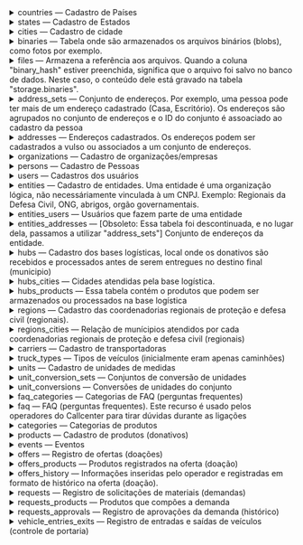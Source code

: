 <details>
<summary>countries — Cadastro de Países</summary>

## Tabela `countries`

Cadastro de Países

### Colunas

| Coluna | Tipo | Nulo | Comentário |
|--------|------|------|------------|
| country_id 🔑 | `integer` | Não | Identificador do país |
| name | `text` | Não | Nome do país |
| alpha2 | `character varying(2)` | Não | Sigla de 2 caracteres do país |

### Constraints

| Tipo | Nome | Coluna(s) | Referencias / Regras |
|------|------|-----------|----------------------|
| `PRIMARY KEY` | pk_country_id | country_id |  |
| `UNIQUE` | uk_country_alpha2 | alpha2 |  |
</details>
<details>
<summary>states — Cadastro de Estados</summary>

## Tabela `states`

Cadastro de Estados

### Colunas

| Coluna | Tipo | Nulo | Comentário |
|--------|------|------|------------|
| state_id 🔑 | `integer` | Não | Identificador do estado |
| country_id | `integer` | Não | Identificador do país |
| name | `text` | Não | Nome do estado |
| alpha2 | `character varying(2)` | Não | Sigla de 2 catacteres do estado |

### Constraints

| Tipo | Nome | Coluna(s) | Referencias / Regras |
|------|------|-----------|----------------------|
| `PRIMARY KEY` | pk_state_id | state_id |  |
| `UNIQUE` | uk_state_countryid_alpha2 | country_id, alpha2 |  |
| `FOREIGN KEY` | fk_state_countryid | country_id | countries (country_id) |
</details>
<details>
<summary>cities — Cadastro de cidade</summary>

## Tabela `cities`

Cadastro de cidade

### Colunas

| Coluna | Tipo | Nulo | Comentário |
|--------|------|------|------------|
| city_id 🔑 | `integer` | Não | Identificador da cidade |
| name | `text` | Não | Nome da cidade |
| normalized_name | `text` | Não | Nome normalizado da cidade |
| state_id | `integer` | Não | Identificador do estado |
| cod_ibge | `integer` | Sim | Código do IBGE da cidade |

### Constraints

| Tipo | Nome | Coluna(s) | Referencias / Regras |
|------|------|-----------|----------------------|
| `PRIMARY KEY` | pk_cities_id | city_id |  |
| `FOREIGN KEY` | fk_cities_id | state_id | states (state_id) |
</details>
<details>
<summary>binaries — Tabela onde são armazenados os arquivos binários (blobs), como fotos por exemplo.</summary>

## Tabela `binaries`

Tabela onde são armazenados os arquivos binários (blobs), como fotos por exemplo.

### Colunas

| Coluna | Tipo | Nulo | Comentário |
|--------|------|------|------------|
| binary_id 🔑 | `uuid` | Não | Identificador do binário (UUID) |
| binary_hash | `character varying(64)` | Não | HASH SHA256 do binário |
| size | `integer` | Não | Tamanho do binário em bytes |
| mime_type | `text` | Sim |  |
| content | `bytea` | Sim | Conteúdo do binário (array de bytes) |

### Constraints

| Tipo | Nome | Coluna(s) | Referencias / Regras |
|------|------|-----------|----------------------|
| `PRIMARY KEY` | pk_binaries_id | binary_id |  |
| `UNIQUE` | fk_binaries_hash | binary_hash |  |
</details>
<details>
<summary>files — Armazena a referência aos arquivos. Quando a coluna "binary_hash" estiver preenchida, significa que o arquivo foi salvo no banco de dados. Neste caso, o conteúdo dele está gravado na tabela "storage.binaries".</summary>

## Tabela `files`

Armazena a referência aos arquivos. Quando a coluna "binary_hash" estiver preenchida, significa que o arquivo foi salvo no banco de dados. Neste caso, o conteúdo dele está gravado na tabela "storage.binaries".

### Colunas

| Coluna | Tipo | Nulo | Comentário |
|--------|------|------|------------|
| file_id 🔑 | `uuid` | Não | Identificador do Arquivo (UUID) |
| file_name | `text` | Sim |  |
| binary_id | `uuid` | Sim | Referência do binário (FK com a tabela "binaries") |
| mime_type | `text` | Sim | Tipo de conteúdo do arquivo. Exemplo: "text/plain", "text/html", "image/jpeg" |
| external_url | `text` | Sim | URL externa do arquivo. Quando essa URL for informada, significa que o arquivo está armazenado em outro local que não seja o banco de dados. |
| created_at | `timestamp with time zone` | Não | Data e hora de criação do arquivo |
| updated_at | `timestamp with time zone` | Sim | Data e hora de atualização do arquivo |

### Constraints

| Tipo | Nome | Coluna(s) | Referencias / Regras |
|------|------|-----------|----------------------|
| `PRIMARY KEY` | pk_files_fileid | file_id |  |
| `FOREIGN KEY` | fk_files_binaryid | binary_id | binaries (binary_id) |
</details>
<details>
<summary>address_sets — Conjunto de endereços. Por exemplo, uma pessoa pode ter mais de um endereço cadastrado (Casa, Escritório). Os endereços são agrupados no conjunto de endereços e o ID do conjunto é assoaciado ao cadastro da pessoa</summary>

## Tabela `address_sets`

Conjunto de endereços. Por exemplo, uma pessoa pode ter mais de um endereço cadastrado (Casa, Escritório). Os endereços são agrupados no conjunto de endereços e o ID do conjunto é assoaciado ao cadastro da pessoa

### Colunas

| Coluna | Tipo | Nulo | Comentário |
|--------|------|------|------------|
| address_set_id 🔑 | `uuid` | Não | Identificador do conjunto de endereços (UUID) |
| name | `text` | Sim | Nome do conjunto de endereços. |
| main_address_id | `uuid` | Sim | Referência do endereço principal, dentre os endereços que fazem parte do conjunto. |
| created_at | `timestamp with time zone` | Não | Data e hora de criação do conjunto de endereços. |

### Constraints

| Tipo | Nome | Coluna(s) | Referencias / Regras |
|------|------|-----------|----------------------|
| `PRIMARY KEY` | pk_addresssets_id | address_set_id |  |
</details>
<details>
<summary>addresses — Endereços cadastrados. Os endereços podem ser cadastrados a vulso ou associados a um conjunto de endereços.</summary>

## Tabela `addresses`

Endereços cadastrados. Os endereços podem ser cadastrados a vulso ou associados a um conjunto de endereços.

### Colunas

| Coluna | Tipo | Nulo | Comentário |
|--------|------|------|------------|
| address_id 🔑 | `uuid` | Não | Identificador do endereços (UUID) |
| name | `text` | Sim | Nome do endereço. Exemplo: Escritório, Depósito, CD-01 |
| state_id | `integer` | Não | Referência do Estado/UF (FK com a tabela "states"). |
| city_id | `integer` | Não | Referência da Cidade (FK com a tabela "cities"). |
| city_name | `text` | Sim | Campo para preenchimento livre do nome da cidade, nos casos onde a cidade não esteja cadastrada. |
| cep | `text` | Sim | Código de endereço postal |
| district | `text` | Sim | Nome do Bairro |
| address | `text` | Não | Descrição da Rua/Logradouro/Avenida (sem número) |
| address_number | `integer` | Sim | Número do endereço. Se não existir, informar NULL |
| address_complement | `text` | Sim | Complemento de endereço. Exemplo (Bloco A, Apto 123) |
| address_set_id | `uuid` | Sim | Referência do conjunto de endereços (FK com a tabela "address_sets"); |
| created_at | `timestamp with time zone` | Não |  |

### Constraints

| Tipo | Nome | Coluna(s) | Referencias / Regras |
|------|------|-----------|----------------------|
| `PRIMARY KEY` | pk_address_id | address_id |  |
| `FOREIGN KEY` | fk_address_addrsetid | address_set_id | address_sets (address_set_id) |
| `FOREIGN KEY` | fk_address_cityid | city_id | cities (city_id) |
| `FOREIGN KEY` | fk_address_stateid | state_id | states (state_id) |
</details>
<details>
<summary>organizations — Cadastro de organizações/empresas</summary>

## Tabela `organizations`

Cadastro de organizações/empresas

### Colunas

| Coluna | Tipo | Nulo | Comentário |
|--------|------|------|------------|
| organization_id 🔑 | `integer` | Não |  |
| cnpj | `character varying(14)` | Sim | CNPJ da organização |
| name | `text` | Não | Nome da organização |
| state_id | `integer` | Sim | [Obsoleto] Referência do estado/UF (FK com a tabela "states"). Este campo só é preenchido pela tela de doações do Callcenter |
| city_id | `integer` | Sim | [Obsoleto] Referência da cidade (FK com a tabela "cities"). Este campo só é preenchido pela tela de doações do Callcenter |
| city_name | `text` | Sim | [Obsoleto] Campo para preenchimento livre do nome da cidade, nos casos onde a cidade não esteja cadastrada. Este campo só é preenchido pela tela de doações do Callcenter |
| cep | `character varying(8)` | Sim | [Obsoleto] Código de Endereço Postal. Este campo só é preenchido pela tela de doações do Callcenter |
| district | `text` | Sim | [Obsoleto] Nome do bairro. Este campo só é preenchido pela tela de doações do Callcenter |
| address | `text` | Sim | [Obsoleto] Descrição da Rua/Logradouro/Avenida (sem número). Este campo só é preenchido pela tela de doações do Callcenter |
| address_number | `integer` | Sim | [Obsoleto] Número do endereço. Se não existir, informar NULL. Este campo só é preenchido pela tela de doações do Callcenter |
| address_complement | `text` | Sim | [Obsoleto] Complemento de endereço. Exemplo (Bloco A, Apto 123). Este campo só é preenchido pela tela de doações do Callcenter |
| coordinates | `point` | Sim | [Obsoleto] Coordenadas do endereço |
| address_set_id | `uuid` | Sim | Referência do conjunto de endereços (FK com a tabela "address_sets") |
| main_contact_name | `text` | Sim | Nome do contato principal |
| main_contact_phone | `text` | Sim | Telefone do contato principal |
| main_contact_email | `text` | Sim | E-mail do contato principal |
| alt_contact_name | `text` | Sim | Nome do contato alternativo |
| alt_contact_phone | `text` | Sim | Telefone do contato alternativo |
| alt_contact_email | `text` | Sim | E-mail do contato alternativo |
| notes | `text` | Sim | Observações gerais sobre a organização |
| status | `character(1)` | Não | Situação do cadastro: T-temporario, C-Criado |
| created_at | `timestamp with time zone` | Não | Data e hora do registro da organização |
| updated_at | `timestamp with time zone` | Sim | Data e hora de alteração da organização |

### Constraints

| Tipo | Nome | Coluna(s) | Referencias / Regras |
|------|------|-----------|----------------------|
| `PRIMARY KEY` | pk_organizations_id | organization_id |  |
| `UNIQUE` | uk_organizations_cnpj | cnpj |  |
| `FOREIGN KEY` | fk_organizations_addrsetid | address_set_id | address_sets (address_set_id) |
| `FOREIGN KEY` | fk_organizations_cityid | city_id | cities (city_id) |
</details>
<details>
<summary>persons — Cadastro de Pessoas</summary>

## Tabela `persons`

Cadastro de Pessoas

### Colunas

| Coluna | Tipo | Nulo | Comentário |
|--------|------|------|------------|
| person_id 🔑 | `integer` | Não | Identificador da pessoa cadastrada |
| cpf | `character varying(11)` | Sim | Número do CPF (sem separadores) |
| name | `text` | Sim | Nome completo da pessoa |
| phone1_name | `text` | Sim | Identificação do telefone principal. Exemplo: Celular, Comercial |
| phone1_number | `text` | Sim | Número do telefone principal (com DDD, sem formatação) |
| phone2_name | `text` | Sim | Identificação do telefone alternativo. Exemplo: Celular, Comercial |
| phone2_number | `text` | Sim | Número do telefone alternativo (com DDD, sem formatação) |
| email | `text` | Sim | Endereço de e-mail |
| notes | `text` | Sim | Observações sobre a pessoa |
| address_set_id | `uuid` | Sim | ID do endereço da pessoa |
| status | `character(1)` | Não | Situação do cadastro: T-Temporary, C-Created |
| created_at | `timestamp with time zone` | Não | Data e hora de criação do registro |
| updated_at | `timestamp with time zone` | Sim | Data e hora em que o registro foi atualizado pela última vez |

### Constraints

| Tipo | Nome | Coluna(s) | Referencias / Regras |
|------|------|-----------|----------------------|
| `PRIMARY KEY` | pk_person_id | person_id |  |
| `UNIQUE` | uk_person_cpf | cpf |  |
| `FOREIGN KEY` | fk_persons_addrsetid | address_set_id | address_sets (address_set_id) |
</details>
<details>
<summary>users — Cadastros dos usuários</summary>

## Tabela `users`

Cadastros dos usuários

### Colunas

| Coluna | Tipo | Nulo | Comentário |
|--------|------|------|------------|
| user_id 🔑 | `uuid` | Não | Identificador do usuário |
| username | `text` | Não | Nome de usuário |
| password | `text` | Sim | Senha do usuário |
| person_id | `integer` | Sim | Identificador da pessoa associada ao usuário |
| created_at | `timestamp with time zone` | Não | Data e hora em que o registro foi criado |
| updated_at | `timestamp with time zone` | Sim |  |

### Constraints

| Tipo | Nome | Coluna(s) | Referencias / Regras |
|------|------|-----------|----------------------|
| `PRIMARY KEY` | pk_users_id | user_id |  |
| `UNIQUE` | uk_users_username | username |  |
| `FOREIGN KEY` | fk_users_person_id | person_id | persons (person_id) |
</details>
<details>
<summary>entities — Cadastro de entidades. Uma entidade é uma organização lógica, não necessáriamente vinculada à um CNPJ. Exemplo: Regionais da Defesa Civil, ONG, abrigos, orgão governamentais.</summary>

## Tabela `entities`

Cadastro de entidades. Uma entidade é uma organização lógica, não necessáriamente vinculada à um CNPJ. Exemplo: Regionais da Defesa Civil, ONG, abrigos, orgão governamentais.

### Colunas

| Coluna | Tipo | Nulo | Comentário |
|--------|------|------|------------|
| entity_id 🔑 | `uuid` | Não | Identificador da entidade |
| name | `text` | Sim | Nome da entidade |
| parent_entity_id | `uuid` | Sim | Identificador da entidade superior |
| level | `integer` | Não | Nível hierarquico da entidade em relação aos níveis superiores, sendo 0 (zero) o mais elevado (ordem decrescente). |
| organization_id | `integer` | Sim | Identificador da organização vinculada à entidade. |
| address_set_id | `uuid` | Sim | Identificador do conjunto de endereços |
| enabled | `boolean` | Não | Se true, indica que a entidade está habilitada. |
| callcenter | `boolean` | Não | Se true, indica que a entidade é um callcenter. Neste caso, existem alguns comportamentos diferenciados na rotina de registro de doações/ofertas. |
| delivery_address_set_id | `uuid` | Sim | Identificador do conjunto de endereços de entrega. |
| default_user_group_name | `text` | Sim | Nome do grupo de usuário padrão da entidade. |
| created_at | `timestamp with time zone` | Sim | Data e hora de criação do registro. |
| updated_at | `timestamp with time zone` | Sim | Data e hora da última vez que o registro foi atualizado. |

### Constraints

| Tipo | Nome | Coluna(s) | Referencias / Regras |
|------|------|-----------|----------------------|
| `PRIMARY KEY` | pk_entities_id | entity_id |  |
| `FOREIGN KEY` | fk_entities_addrsetid | address_set_id | address_sets (address_set_id) |
| `FOREIGN KEY` | fk_entities_deliveryaddrsetid | delivery_address_set_id | address_sets (address_set_id) |
| `FOREIGN KEY` | fk_entities_organizationid | organization_id | organizations (organization_id) |
| `FOREIGN KEY` | fk_entities_parententityid | parent_entity_id | entities (entity_id) |
</details>
<details>
<summary>entities_users — Usuários que fazem parte de uma entidade</summary>

## Tabela `entities_users`

Usuários que fazem parte de uma entidade

### Colunas

| Coluna | Tipo | Nulo | Comentário |
|--------|------|------|------------|
| entity_id 🔑 | `uuid` | Não | Identificador da entidade |
| user_id 🔑 | `uuid` | Não | Identificador do usuário |
| created_at | `timestamp with time zone` | Não | Data e hora de criação do registro |

### Constraints

| Tipo | Nome | Coluna(s) | Referencias / Regras |
|------|------|-----------|----------------------|
| `PRIMARY KEY` | pk_entitiesusers_entityid | entity_id, user_id |  |
| `UNIQUE` | uk_entitiesusers_userid | user_id |  |
| `FOREIGN KEY` | fk_entitiesusers_entityid | entity_id | entities (entity_id) |
| `FOREIGN KEY` | fk_entitiesusers_userid | user_id | users (user_id) |
</details>
<details>
<summary>entities_addresses — [Obsoleto: Essa tabela foi descontinuada, e no lugar dela, passamos a utilizar "address_sets"] Conjunto de endereços da entidade.</summary>

## Tabela `entities_addresses`

[Obsoleto: Essa tabela foi descontinuada, e no lugar dela, passamos a utilizar "address_sets"] Conjunto de endereços da entidade.

### Colunas

| Coluna | Tipo | Nulo | Comentário |
|--------|------|------|------------|
| entity_id 🔑 | `uuid` | Não |  |
| address_id 🔑 | `uuid` | Não |  |

### Constraints

| Tipo | Nome | Coluna(s) | Referencias / Regras |
|------|------|-----------|----------------------|
| `PRIMARY KEY` | pk_entitiesaddress_enityid_addressid | entity_id, address_id |  |
| `FOREIGN KEY` | fk_entitiesaddress_addressid | address_id | addresses (address_id) |
| `FOREIGN KEY` | fk_entitiesaddress_enityid | entity_id | entities (entity_id) |
</details>
<details>
<summary>hubs — Cadastro dos bases logísticas, local onde os donativos são recebidos e processados antes de serem entregues no destino final (municipio)</summary>

## Tabela `hubs`

Cadastro dos bases logísticas, local onde os donativos são recebidos e processados antes de serem entregues no destino final (municipio)

### Colunas

| Coluna | Tipo | Nulo | Comentário |
|--------|------|------|------------|
| hub_id 🔑 | `integer` | Não | Identificador da base logística |
| name | `text` | Sim | Nome da base logística |
| main_contact_name | `text` | Sim | Nome do contato principal na base |
| main_contact_phone | `text` | Sim | Telefone do contato principal na base |
| main_contact_email | `text` | Sim | E-mail do contato principal na base |
| alt_contact_name | `text` | Sim | Nome do contato alternativo na base |
| alt_contact_phone | `text` | Sim | Telefone do contato alternativo na base |
| alt_contact_email | `text` | Sim | E-mail do contato alternativo na base |
| cep | `character varying(8)` | Sim | Código Postal do endereço da base |
| city_id | `integer` | Sim | Identificador da Cidade |
| district | `text` | Sim | Bairro da base |
| address | `text` | Sim | Rua e número do endereço da base |
| coordinates | `point` | Sim | Coordenadas (latitude e longitude) da base |
| enabled | `boolean` | Não | Se true, indica que a base está habilitada para receber doações. Bases desabilitadas não são listadass como destinos possíveis das doações. |
| hub | `boolean` | Não | Se true, indica que a base logística é um Hub. Hubs são responsáveis por abastecer os centros de distribuição. |
| dc | `boolean` | Não | Se true, indica que a base logística é um CD (Centro de Distribuição). Os CDs distribuem os donativos aos munípios. |
| created_at | `timestamp with time zone` | Não | Data e hora de criação do registro no banco de dados |

### Constraints

| Tipo | Nome | Coluna(s) | Referencias / Regras |
|------|------|-----------|----------------------|
| `PRIMARY KEY` | pk_hubs_id | hub_id |  |
| `FOREIGN KEY` | pk_hubs_cityid | city_id | cities (city_id) |
</details>
<details>
<summary>hubs_cities — Cidades atendidas pela base logística.</summary>

## Tabela `hubs_cities`

Cidades atendidas pela base logística.

### Colunas

| Coluna | Tipo | Nulo | Comentário |
|--------|------|------|------------|
| hub_id 🔑 | `integer` | Não | Identificador da base logística. |
| city_id 🔑 | `integer` | Não | Identificador da cidade atendida. |
| created_at | `timestamp with time zone` | Não | Data e hora de criação do registro no banco de dados. |
| created_by | `text` | Sim | Nome de usuário de quem inseriu o registro. |
| updated_at | `timestamp with time zone` | Sim | Data e hora de atualização do registro no banco de dados. |
| updated_by | `text` | Sim | Nome de usuário de quem fez a última atualização no registro. |

### Constraints

| Tipo | Nome | Coluna(s) | Referencias / Regras |
|------|------|-----------|----------------------|
| `PRIMARY KEY` | pk_hubscities_hubid_cityid | hub_id, city_id |  |
| `FOREIGN KEY` | fk_hubscities_cityid | city_id | cities (city_id) |
| `FOREIGN KEY` | fk_hubscities_hubid | hub_id | hubs (hub_id) |
</details>
<details>
<summary>hubs_products — Essa tabela contém o produtos que podem ser armazenados ou processados na base logística</summary>

## Tabela `hubs_products`

Essa tabela contém o produtos que podem ser armazenados ou processados na base logística

### Colunas

| Coluna | Tipo | Nulo | Comentário |
|--------|------|------|------------|
| hub_product_id 🔑 | `integer` | Não | Identificador do registro |
| hub_id | `integer` | Não | Identificador da base logística |
| product_id | `integer` | Não | Identificador do produto |

### Constraints

| Tipo | Nome | Coluna(s) | Referencias / Regras |
|------|------|-----------|----------------------|
| `PRIMARY KEY` | pk_hubsproducts_id | hub_product_id |  |
| `UNIQUE` | uk_hubsproducts_hubid_productid | hub_id, product_id |  |
| `FOREIGN KEY` | fk_hubsproducts_hubid | hub_id | hubs (hub_id) |
| `FOREIGN KEY` | fk_hubsproducts_productid | product_id | products (product_id) |
</details>
<details>
<summary>regions — Cadastro das coordenadorias regionais de proteção e defesa civil (regionais).</summary>

## Tabela `regions`

Cadastro das coordenadorias regionais de proteção e defesa civil (regionais).

### Colunas

| Coluna | Tipo | Nulo | Comentário |
|--------|------|------|------------|
| region_id 🔑 | `integer` | Não | Identificador da regional |
| name | `text` | Sim | Nome da regional |
| city_id | `integer` | Sim | Identificador da cidade da regional |
| main_contact_name | `text` | Sim | Nome do contato principal na regional |
| main_contact_phone | `text` | Sim | Telefone do contato principal na regional |
| main_contact_email | `text` | Sim | E-mail do contato principal na regional |
| alt_contact_name | `text` | Sim | Nome do contato alternativo na regional |
| alt_contact_phone | `text` | Sim | Telefone do contato alternativo na regional |
| alt_contact_email | `text` | Sim | E-mail do contato alternativo na regional |
| cep | `character varying(8)` | Sim | Código posta da regional |
| district | `text` | Sim | Bairro da regional |
| address | `text` | Sim | Endereço da regional |
| coordinates | `point` | Sim | Coordenadas (latitude, longitude) da regional |
| created_at | `timestamp with time zone` | Não | Data e hora de criação do registro no banco de dados |

### Constraints

| Tipo | Nome | Coluna(s) | Referencias / Regras |
|------|------|-----------|----------------------|
| `PRIMARY KEY` | pk_regions_id | region_id |  |
| `FOREIGN KEY` | pk_regions_cityid | city_id | cities (city_id) |
</details>
<details>
<summary>regions_cities — Relação de munícipios atendidos por cada coordenadorias regionais de proteção e defesa civil (regionais)</summary>

## Tabela `regions_cities`

Relação de munícipios atendidos por cada coordenadorias regionais de proteção e defesa civil (regionais)

### Colunas

| Coluna | Tipo | Nulo | Comentário |
|--------|------|------|------------|
| region_id 🔑 | `integer` | Não | Identificador da regional |
| city_id 🔑 | `integer` | Não | Identificador da cidade |
| created_at | `timestamp with time zone` | Não | Data e hora de criação do registro no banco de dados |
| created_by | `text` | Sim | Nome de usuário de quem inseriou o registro |
| updated_at | `timestamp with time zone` | Sim | Data e hora da última modificação no registro |
| updated_by | `text` | Sim | Nome de usuário de quem fez a última atualização no registro |

### Constraints

| Tipo | Nome | Coluna(s) | Referencias / Regras |
|------|------|-----------|----------------------|
| `PRIMARY KEY` | pk_hubscities_regionid_cityid | region_id, city_id |  |
| `FOREIGN KEY` | fk_hubscities_cityid | city_id | cities (city_id) |
| `FOREIGN KEY` | fk_hubscities_regionid | region_id | regions (region_id) |
</details>
<details>
<summary>carriers — Cadastro de transportadoras</summary>

## Tabela `carriers`

Cadastro de transportadoras

### Colunas

| Coluna | Tipo | Nulo | Comentário |
|--------|------|------|------------|
| carrier_id 🔑 | `integer` | Não | Identificador da transportadora |
| name | `text` | Sim | Nome da transportadora |
| created_at | `timestamp with time zone` | Não | Data e hora em que o registro foi criado |
| created_by | `text` | Sim | Nome de usuário de quem criou o registro |
| updated_at | `timestamp with time zone` | Sim | Data e hora da última vez que o registro foi modificado |
| updated_by | `text` | Sim | Nome de usuário de quem modificou o registro pela última vez |

### Constraints

| Tipo | Nome | Coluna(s) | Referencias / Regras |
|------|------|-----------|----------------------|
| `PRIMARY KEY` | pk_carriers_carrierid | carrier_id |  |
</details>
<details>
<summary>truck_types — Tipos de veículos (inicialmente eram apenas caminhões)</summary>

## Tabela `truck_types`

Tipos de veículos (inicialmente eram apenas caminhões)

### Colunas

| Coluna | Tipo | Nulo | Comentário |
|--------|------|------|------------|
| truck_type_id 🔑 | `integer` | Não | Identificador do tipo de veículo |
| name | `text` | Não | Nome do tipo de veículo |
| capacity_kg | `numeric(10,2)` | Sim | Capacidade do veículo em KG |
| created_at | `timestamp with time zone` | Não | Data e hora de criação do registro no banco de dados |
| updated_at | `timestamp with time zone` | Sim | Data e hora da última modificação no registro |

### Constraints

| Tipo | Nome | Coluna(s) | Referencias / Regras |
|------|------|-----------|----------------------|
| `PRIMARY KEY` | pk_trucktype_id | truck_type_id |  |
</details>
<details>
<summary>units — Cadastro de unidades de medidas</summary>

## Tabela `units`

Cadastro de unidades de medidas

### Colunas

| Coluna | Tipo | Nulo | Comentário |
|--------|------|------|------------|
| unit_id 🔑 | `integer` | Não | Identificador da unidade de medida |
| name | `text` | Não | Nome da unidade de medida. Exemplo: Quilo, Caixa, Unidade |
| symbol | `text` | Sim | Simbolo/Sigla da unidade de medida. Exemplo: KG, CX, UN |

### Constraints

| Tipo | Nome | Coluna(s) | Referencias / Regras |
|------|------|-----------|----------------------|
| `PRIMARY KEY` | pk_units_id | unit_id |  |
| `UNIQUE` | uk_units_symbol | symbol |  |
</details>
<details>
<summary>unit_conversion_sets — Conjuntos de conversão de unidades</summary>

## Tabela `unit_conversion_sets`

Conjuntos de conversão de unidades

### Colunas

| Coluna | Tipo | Nulo | Comentário |
|--------|------|------|------------|
| unit_conversion_set_id 🔑 | `uuid` | Não | Identificador do conjunto de conversões de unidade |
| name | `character varying(63)` | Não | Nome do conjunto |
| created_at | `timestamp with time zone` | Não | Data e hora de criação do registro |
| updated_at | `timestamp with time zone` | Não | Data e hora em que o registro foi atualizado pela última vez |

### Constraints

| Tipo | Nome | Coluna(s) | Referencias / Regras |
|------|------|-----------|----------------------|
| `PRIMARY KEY` | pk_unitconversionsets_id | unit_conversion_set_id |  |
</details>
<details>
<summary>unit_conversions — Conversões de unidades do conjunto</summary>

## Tabela `unit_conversions`

Conversões de unidades do conjunto

### Colunas

| Coluna | Tipo | Nulo | Comentário |
|--------|------|------|------------|
| unit_conversion_id 🔑 | `uuid` | Não | Identificador da conversão de unidade |
| unit_conversion_set_id | `uuid` | Não | Identificador do conjunto de conversões de unidades |
| in_unit_id | `integer` | Não | Identificador da unidade de medida de entrada |
| out_unit_id | `integer` | Não | Identificador da unidade de medida de saída |
| converter | `numeric(10,5)` | Não | Fator de conversão |
| created_at | `timestamp with time zone` | Não | Data e hora em que o registro foi criado |
| updated_at | `timestamp with time zone` | Não | Data e hora em que o registro foi atualizado pela última vez |

### Constraints

| Tipo | Nome | Coluna(s) | Referencias / Regras |
|------|------|-----------|----------------------|
| `PRIMARY KEY` | pk_unitconversions_id | unit_conversion_id |  |
| `UNIQUE` | uk_unitconversions_unitconvsetid_unitin_unitout | unit_conversion_set_id, in_unit_id, out_unit_id |  |
| `FOREIGN KEY` | fk_unitconversions_unitconvsetid | unit_conversion_set_id | unit_conversion_sets (unit_conversion_set_id) |
| `FOREIGN KEY` | fk_unitconversions_unitin | in_unit_id | units (unit_id) |
| `FOREIGN KEY` | fk_unitconversions_unitout | out_unit_id | units (unit_id) |
</details>
<details>
<summary>faq_categories — Categorias de FAQ (perguntas frequentes)</summary>

## Tabela `faq_categories`

Categorias de FAQ (perguntas frequentes)

### Colunas

| Coluna | Tipo | Nulo | Comentário |
|--------|------|------|------------|
| faq_category_id 🔑 | `integer` | Não | Identificador da categoria |
| name | `text` | Sim | Nome da categoria |
| created_at | `timestamp with time zone` | Não | Data e hora em que o registro foi criado |

### Constraints

| Tipo | Nome | Coluna(s) | Referencias / Regras |
|------|------|-----------|----------------------|
| `PRIMARY KEY` | pk_faq_categories_id | faq_category_id |  |
</details>
<details>
<summary>faq — FAQ (perguntas frequentes). Este recurso é usado pelos operadores do Callcenter para tirar dúvidas durante as ligações</summary>

## Tabela `faq`

FAQ (perguntas frequentes). Este recurso é usado pelos operadores do Callcenter para tirar dúvidas durante as ligações

### Colunas

| Coluna | Tipo | Nulo | Comentário |
|--------|------|------|------------|
| faq_id 🔑 | `integer` | Não | Identificador da pergunta |
| question_text | `text` | Sim | Texto da pergunta |
| answer_text | `text` | Sim | Texto da resposta (aceita HTML) |
| faq_category_id | `integer` | Não | Identificador da categoria de FAQ |
| created_at | `timestamp with time zone` | Não | Data e hora em que o registro foi criado |
| created_by | `text` | Sim | Nome de usuário de quem inseriu o registro |
| updated_at | `timestamp with time zone` | Sim | Data e hora em que o registro foi alterado pela última vez |
| updated_by | `text` | Sim | Nome de usuário de quem atualizou o registro pela última vez |
| reported_at | `timestamp with time zone` | Sim | Data e hora da última vez que um usuário reportou um erro no FAQ |
| reported_by | `text` | Sim | Nome de usuário de quem reportou um erro no FAQ pela última vez |
| reported_text | `text` | Sim | Texto fornecido pelo usuário que reportou um erro no FAQ pela última vez |

### Constraints

| Tipo | Nome | Coluna(s) | Referencias / Regras |
|------|------|-----------|----------------------|
| `PRIMARY KEY` | pk_faq_id | faq_id |  |
</details>
<details>
<summary>categories — Categorias de produtos</summary>

## Tabela `categories`

Categorias de produtos

### Colunas

| Coluna | Tipo | Nulo | Comentário |
|--------|------|------|------------|
| category_id 🔑 | `integer` | Não | Identificador da categoria |
| name | `text` | Sim | Nome da categoria |

### Constraints

| Tipo | Nome | Coluna(s) | Referencias / Regras |
|------|------|-----------|----------------------|
| `PRIMARY KEY` | pk_categories_id | category_id |  |
</details>
<details>
<summary>products — Cadastro de produtos (donativos)</summary>

## Tabela `products`

Cadastro de produtos (donativos)

### Colunas

| Coluna | Tipo | Nulo | Comentário |
|--------|------|------|------------|
| product_id 🔑 | `integer` | Não | Identificador do produto |
| name | `text` | Não | Nome do produto |
| offer_unit_id | `integer` | Sim | Identificador da unidade de medida usada nas ofertas (doações). |
| request_unit_id | `integer` | Sim | Identificador da unidade de medida usada nas demandas (necessidades dos munícipios). |
| priority | `integer` | Sim | Número que indica o nível de pririodade de um produto como donativo. Quanto maior o número, maior a demanda. |
| category_id | `integer` | Sim | Identificador da categoria do produto |
| created_at | `timestamp with time zone` | Não | Data e hora de criação do registro no banco de dados |
| updated_at | `timestamp with time zone` | Sim | Data e hora da última atulaização do registro no banco de dados |
| weight_kg | `numeric(10,2)` | Sim | Peso aproximado do produto em KG |
| allow_offer | `boolean` | Não | Se true, indique o produto está habilitado para ser recebido através de doações. Produtos desabilitados não são listados na tela de registro de doações do SAC. |
| icon_file_id | `uuid` | Sim | Identificador do arquivo PNG com o ícone do produto. |
| short_description | `character varying(15)` | Sim | [Obsoleto: Esta coluna deixou de ser usada e foi subsituida por "offer_short_description" e "request_short_description"] Descrição curta do produto para ofertas. Este campo é usado para adicionar observações ao nome do produto. O texto é exibido entre parenteses ao lado do nome do produto. |
| offer_short_description | `character varying(30)` | Sim | Descrição curta do produto para demandas. Este campo é usado para adicionar observações ao nome do produto. O texto é exibido entre parenteses ao lado do nome do produto. |
| request_short_description | `character varying(30)` | Sim | Descrição curta do produto para ofertas (doações). Este campo é usado para adicionar observações ao nome do produto. O texto é exibido entre parenteses ao lado do nome do produto. |
| unit_conversion_set_id | `uuid` | Sim | Id do conjunto de unidades de conversão associado |

### Constraints

| Tipo | Nome | Coluna(s) | Referencias / Regras |
|------|------|-----------|----------------------|
| `PRIMARY KEY` | pk_products_id | product_id |  |
| `FOREIGN KEY` | fk_products_categoryid | category_id | categories (category_id) |
| `FOREIGN KEY` | fk_products_iconfileid | icon_file_id | files (file_id) |
| `FOREIGN KEY` | fk_products_offerunitid | offer_unit_id | units (unit_id) |
| `FOREIGN KEY` | fk_products_requestunitid | request_unit_id | units (unit_id) |
| `FOREIGN KEY` | fk_products_unitconvsetid | unit_conversion_set_id | unit_conversion_sets (unit_conversion_set_id) |
</details>
<details>
<summary>events — Eventos</summary>

## Tabela `events`

Eventos

### Colunas

| Coluna | Tipo | Nulo | Comentário |
|--------|------|------|------------|
| event_id 🔑 | `integer` | Não | Identificador do evento |
| name | `text` | Sim | Nome do evento |
| code | `character varying(2)` | Sim | Código fornecido para o evento |
| created_at | `timestamp with time zone` | Não | Data e hora em que o registro foi criado |
| updated_at | `timestamp with time zone` | Sim | Data e hora em que o registro foi atualizado pela última vez |

### Constraints

| Tipo | Nome | Coluna(s) | Referencias / Regras |
|------|------|-----------|----------------------|
| `PRIMARY KEY` | pk_events_id | event_id |  |
| `UNIQUE` | uk_events_code | code |  |
</details>
<details>
<summary>offers — Registro de ofertas (doações)</summary>

## Tabela `offers`

Registro de ofertas (doações)

### Colunas

| Coluna | Tipo | Nulo | Comentário |
|--------|------|------|------------|
| offer_id 🔑 | `uuid` | Não | Identificador da oferta |
| offer_number | `integer` | Sim | Número da oferta. É um identificador alternativo para a doação, de fácil leitura humana. O número é gerado através da SEQUENCE "offers_number_seq". |
| entity_id | `uuid` | Sim | Identificador da entidade que está registrando a oferta |
| protocol | `character varying(20)` | Não | Número do protocolo da oferta. O protocolo é um identificar único gerado após o registro da oferta, e compartilhado com o doador. |
| created_at | `timestamp with time zone` | Sim | Data e Hora de criação do registro. Precisa ser "NULLABLE" por uma estratégia usada na tela de atendimento da doação. |
| created_on | `interval` | Sim | Tempo gasto pelo operador para registrar a doação |
| doc_type | `character varying(5)` | Não | Tipo de documento ("CNPJ" ou "CPF") |
| organization_id | `integer` | Sim | Identificação da organização que está realizando a doação (somente no caso de empresas/CNPJ). |
| person_id | `integer` | Sim | Identificador da pessoa que está realizando a doação (somente no caso de pessoas/CPF) |
| giver_name | `text` | Sim | Nome do doador |
| availability_date | `date` | Sim | Data em que os donativos estão disponíveis |
| pickup_date | `date` | Sim | Data de previsão em que os donativos serão coletados |
| delivery_date | `date` | Sim | Data de previsão em que os donativos serão entregues |
| state_id | `integer` | Sim | Identificador do estado de origem da doação. |
| city_id | `integer` | Sim | Identificador da cidade de origem da doação |
| city_name | `text` | Sim | Nome da cidade de origem da doação (em alguns casos, "CITY_ID" pode ser NULL, e o nome da cidade é preenchido pelo operador. |
| cep | `character varying(8)` | Sim | Código postal de origem da doação |
| district | `text` | Sim | Bairro de origem da doação |
| address | `text` | Sim | Nome da rua/avenidade de origem da doação |
| address_number | `integer` | Sim | Número do endereço de origem da doação |
| address_complement | `text` | Sim | Complemento de endereço da origem da doação |
| coordinates | `point` | Sim | Coordenadas (latitude, longitude) da origem da doação |
| operator_username | `text` | Sim | Nome de usuário do operador que registrou a doação |
| operator_notes | `text` | Sim | Observações do operador que registrou a doação |
| contact_name | `text` | Sim | Nome de contato do doador |
| contact_phone | `text` | Sim | Telefone de contato do doador |
| contact_email | `text` | Sim | E-mail de contato do doador |
| transport_type | `integer` | Sim | [Obsoleto: Nunca foi usado] Tipo de transporte |
| shipping_available | `boolean` | Sim | Se true, siginifica que o doador possui transporte proprio disponível |
| shipping_modal | `smallint` | Sim | Modal de Transporte: 1-Terrestre, 2-Areo, 3-Maritimo |
| shipping_truck_type | `smallint` | Sim | [Obsoleto: Foi substituído por "shipping_truck_type_id"] Tipo de Caminhão: 1-Caminhão Toco 2-Caminhão Truck 3-Carreta 4-Rodotrem |
| shipping_truck_type_id | `integer` | Sim | Identificador do tipo de veículo |
| updated_at | `timestamp with time zone` | Sim | Data e hora da última vez em que o registro foi atualizado |
| updated_by | `text` | Sim | Nome de usuário de quem atualizou o registro pela última vez |
| canceled_at | `timestamp with time zone` | Sim | Data e hora em que a oferta foi cancelada pelo doador |
| canceled_by | `text` | Sim | Nome de usuário de quem registrou o cancelamento da oferta |
| status | `character(1)` | Não | Situação: T-Temporário, C-Created, X-Canceleado |
| target_hub_id | `integer` | Sim | Identificador da base logística (Hub) para onde os donativos serão enviados |
| current_event_id | `integer` | Sim | Identificador do último evento ocorrido na oferta |
| estimated_weight_kg | `numeric(10,2)` | Sim | Total estimado em KG, quando o doador não souber informar os pesos dos donativos |
| callcenter | `boolean` | Não | Se true, significa que a oferta foi regitrada por um operador de callcenter |
| vehicle_plate | `character varying(20)` | Sim | Placa do veículo que vai transportar os donativos |
| driver_phone | `text` | Sim | Número de telefone do motortista que vai transportar os donativos |
| driver_name | `text` | Sim | Nome do motorista que vai transportar os donativos |
| expected_truck_inbound_date | `timestamp without time zone` | Sim | Data estimada de chegada do veículo na base logística |

### Constraints

| Tipo | Nome | Coluna(s) | Referencias / Regras |
|------|------|-----------|----------------------|
| `PRIMARY KEY` | pk_offers_id | offer_id |  |
| `UNIQUE` | uk_offers_protocol | protocol |  |
| `FOREIGN KEY` | fk_offers_cities | city_id | cities (city_id) |
| `FOREIGN KEY` | fk_offers_entityid | entity_id | entities (entity_id) |
| `FOREIGN KEY` | fk_offers_organizationid | organization_id | organizations (organization_id) |
| `FOREIGN KEY` | fk_offers_personid | person_id | persons (person_id) |
| `FOREIGN KEY` | fk_offers_stateid | state_id | states (state_id) |
| `FOREIGN KEY` | fk_offers_targethubid | target_hub_id | hubs (hub_id) |
| `FOREIGN KEY` | fk_offers_trucktypeid | shipping_truck_type_id | truck_types (truck_type_id) |
</details>
<details>
<summary>offers_products — Produtos registrados na oferta (doação)</summary>

## Tabela `offers_products`

Produtos registrados na oferta (doação)

### Colunas

| Coluna | Tipo | Nulo | Comentário |
|--------|------|------|------------|
| offer_product_id 🔑 | `uuid` | Não | Identificador do produto registrado na oferta (doação) |
| offer_id | `uuid` | Não | Identificador da oferta (doação) |
| product_id | `integer` | Sim | Identificador do produto |
| product_others | `text` | Sim | Outros (descritivo). Texto usado para descrever produtos que não estão cadastrados |
| unit_id | `integer` | Sim | Identificador da unidade de medida |
| quantity | `numeric(10,2)` | Sim | Quantidade do donativo. Se estiver NULL, é porque o doador não sabe a quantidade correta |
| notes | `text` | Sim | Observações sobre o donativo |
| estimated_weight_kg | `numeric(10,2)` | Sim | Peso estimado total do donativo |
| created_at | `timestamp with time zone` | Não | Data e hora de registro do produto na oferta |

### Constraints

| Tipo | Nome | Coluna(s) | Referencias / Regras |
|------|------|-----------|----------------------|
| `PRIMARY KEY` | pk_offersproducts_id | offer_product_id |  |
| `FOREIGN KEY` | fk_offersproducts_offerid | offer_id | offers (offer_id) |
| `FOREIGN KEY` | fk_offersproducts_productid | product_id | products (product_id) |
| `FOREIGN KEY` | fk_offersproducts_unitid | unit_id | units (unit_id) |
</details>
<details>
<summary>offers_history — Informações inseridas pelo operador e registradas em formato de histórico na oferta (doação).</summary>

## Tabela `offers_history`

Informações inseridas pelo operador e registradas em formato de histórico na oferta (doação).

### Colunas

| Coluna | Tipo | Nulo | Comentário |
|--------|------|------|------------|
| offer_history_id 🔑 | `integer` | Não | Identificador da entrada no histórico da oferta |
| offer_id | `uuid` | Não |  |
| operator_username | `text` | Sim | Nome de usuário do operador que inseriu a informação no histórico |
| operator_notes | `text` | Sim | Texto inserido pelo operador no histórico |
| created_at | `timestamp with time zone` | Não | Data e hora em que o registro foi criado |
| type | `character(1)` | Não | Tipo de modificação: U-Update, X-Cancel |

### Constraints

| Tipo | Nome | Coluna(s) | Referencias / Regras |
|------|------|-----------|----------------------|
| `PRIMARY KEY` | pk_offerhistory_id | offer_history_id |  |
| `FOREIGN KEY` | fk_offerhistory_offerid | offer_id | offers (offer_id) |
</details>
<details>
<summary>requests — Registro de solicitações de materiais (demandas)</summary>

## Tabela `requests`

Registro de solicitações de materiais (demandas)

### Colunas

| Coluna | Tipo | Nulo | Comentário |
|--------|------|------|------------|
| request_id 🔑 | `uuid` | Não | Identificador da demanda |
| request_number | `integer` | Sim | Número sequência da demanda. Este é um Identificador alternativo de fácil leitura para uso interno. |
| protocol | `character varying(20)` | Não | Número de protocolo do registro de demanda. |
| subject | `text` | Sim | Assunto/título da demanda. |
| entity_id | `uuid` | Sim | Identificador da entidade |
| requester_name | `text` | Sim | Nome de quem solicitou |
| request_date | `date` | Não | Data da solicitação |
| created_at | `timestamp with time zone` | Não | Data e hora de criação do registro |
| created_by | `text` | Sim | Nome de usuário de quem critou o registro |
| updated_at | `timestamp with time zone` | Sim | Data e hora da última modificação do registro |
| updated_by | `text` | Sim | Nome de usuário de quem fez a última modificação no registro |
| canceled_at | `timestamp with time zone` | Sim | Data e hora em que a demanda foi cancelada |
| canceled_by | `text` | Sim | Nome de usuário de quem registrou o cancelamento da demanda |
| canceled_reason | `text` | Sim | Motivo do cancelamento da demanda |
| delivery_address_id | `uuid` | Sim | Identificador do endereço de entrega |
| delivery_method | `character(1)` | Não | Método de entrega: D-Delivery, P-Pickup |
| responsible_name | `text` | Sim | Nome do responsável por retirar ou receber a mercadoria |
| responsible_phone | `text` | Sim | Telefone do responsável por retirar ou receber a mercadoria |
| pickup_date | `timestamp with time zone` | Sim | Data de retirada da mercadoria |
| closed_at | `timestamp with time zone` | Sim | Data e hora em que a demanda foi fechada (arquivada). |
| closed_by | `text` | Sim | Nome de usuário de quem fechou (arquivou) a demanda |
| status | `character(1)` | Não | Situação:  T-Temporário C-Created A-Approving E-Ended X-Canceled D-Delivered |
| current_event_id | `integer` | Sim | Identificador do evento atual associado a demanda |
| approval_status | `character(1)` | Sim | Situação da aprovação: O-Open T-Totally Approved P-Partially Approved R-Reproved |
| notes | `text` | Sim | Observações da demanda |
| supply_progress | `numeric(4,1)` | Não | Valor de 0 a 100 que indica o percentual de progresso do atendimento da demanda. O percentual é calculado automaticamente na operação de atendimento das demandas.  |
| approval_level | `integer` | Sim | Nível hierarquico da entidade que realizou a aprovação (total ou parcial). Quandou houver múltiplas aprovações, mantém sempre o nível mais elevado (menor número) |
| approval_at | `timestamp with time zone` | Sim | Data e hora em que a demanda foi aprovada (total ou parcial) |

### Constraints

| Tipo | Nome | Coluna(s) | Referencias / Regras |
|------|------|-----------|----------------------|
| `PRIMARY KEY` | pk_requests_id | request_id |  |
| `CHECK` | ck_requests_supplyprogress | supply_progress | `CHECK ((supply_progress >= (0)::numeric))` |
| `FOREIGN KEY` | fk_requests_deliveryaddrid | delivery_address_id | addresses (address_id) |
| `FOREIGN KEY` | fk_requests_entityid | entity_id | entities (entity_id) |
</details>
<details>
<summary>requests_products — Produtos que compões a demanda</summary>

## Tabela `requests_products`

Produtos que compões a demanda

### Colunas

| Coluna | Tipo | Nulo | Comentário |
|--------|------|------|------------|
| request_product_id 🔑 | `uuid` | Não | Identificador do registro de solicitação de produto na demanda |
| request_id | `uuid` | Não |  |
| product_id | `integer` | Não | Identificador do produto |
| unit_id | `integer` | Não | Identificador da unidade de medida usada para quantificar o produto |
| quantity | `numeric(10,2)` | Sim | Quantidade solicitada |
| quantity_edited | `numeric(10,2)` | Sim | Quantidade modificada após a solicitação |
| quantity_approved | `numeric(10,2)` | Sim | Quantidade aprovada |
| quantity_supplied | `numeric(10,2)` | Sim | Quantidade atendida |
| notes | `text` | Sim | Observações associadas ao produto |
| created_at | `timestamp with time zone` | Não | Data e hora em que o registro foi inserido |
| updated_by | `text` | Sim | Nome de usuário de quem fez a última atualização no registro |
| updated_at | `timestamp with time zone` | Sim | Data e hora da última atualização do registro |
| approved_by | `text` | Sim | Nome de usuário de quem fez a aprovação |
| approved_at | `timestamp with time zone` | Sim | Data e hora da aprovação |
| supplied_at | `timestamp with time zone` | Sim | Data e hora do atendimento da demanda |
| supplied_by | `text` | Sim | Nome de usuário de quem registrou o atendimento da demanda |

### Constraints

| Tipo | Nome | Coluna(s) | Referencias / Regras |
|------|------|-----------|----------------------|
| `PRIMARY KEY` | pk_requestproducts_id | request_product_id |  |
| `FOREIGN KEY` | fk_requestproducts_productid | product_id | products (product_id) |
| `FOREIGN KEY` | fk_requestproducts_requestid | request_id | requests (request_id) |
| `FOREIGN KEY` | pk_requestproducts_unitid | unit_id | units (unit_id) |
</details>
<details>
<summary>requests_approvals — Registro de aprovações da demanda (histórico)</summary>

## Tabela `requests_approvals`

Registro de aprovações da demanda (histórico)

### Colunas

| Coluna | Tipo | Nulo | Comentário |
|--------|------|------|------------|
| request_approval_id 🔑 | `uuid` | Não | Identificador da aprovação |
| request_id | `uuid` | Não | Identificador da demanda |
| request_product_id | `uuid` | Não | Identificador do produto |
| quantity_approved | `numeric(10,2)` | Sim | Quantidade aprovada |
| approval_entity_id | `uuid` | Não | Identificador da entidade responsável pela aprovação |
| approval_at | `timestamp with time zone` | Sim | Data e hora da aprovação |
| approval_by | `text` | Sim | Nome de usuário de quem aprovou |

### Constraints

| Tipo | Nome | Coluna(s) | Referencias / Regras |
|------|------|-----------|----------------------|
| `PRIMARY KEY` | pk_requestappr_approval_id | request_approval_id |  |
| `UNIQUE` | uk_requestappr_requestproductid_approvalentityid | request_product_id, approval_entity_id |  |
| `FOREIGN KEY` | fk_requestappr_approvalentityid | approval_entity_id | entities (entity_id) |
| `FOREIGN KEY` | fk_requestappr_requestid | request_id | requests (request_id) |
| `FOREIGN KEY` | fk_requestappr_requestproductid | request_product_id | requests_products (request_product_id) |
</details>
<details>
<summary>vehicle_entries_exits — Registro de entradas e saídas de veículos (controle de portaria)</summary>

## Tabela `vehicle_entries_exits`

Registro de entradas e saídas de veículos (controle de portaria)

### Colunas

| Coluna | Tipo | Nulo | Comentário |
|--------|------|------|------------|
| vehicle_entry_exit_id 🔑 | `integer` | Não | Identificador da entrada ou saída de veículo |
| entity_id | `uuid` | Não | Identificador da entidade para qual a entrada ou saída de veículo foi registrada |
| queue_number | `integer` | Não | Número do veículo na fila para entrada |
| driver_name | `text` | Sim | Nome do motorista |
| driver_phone | `text` | Sim | Número de telefone do motorista |
| carrier_id | `integer` | Sim | Identificador da transportadora |
| carrier_others | `text` | Sim | Nome da transportadora caso não esteja cadastrada |
| vehicle_plate | `character varying(30)` | Sim | Placa do veículo |
| vehicle_type_id | `integer` | Sim | Identificador do tipo de veículo |
| palletized | `character(1)` | Não | Paletizado: Y-Sim, N-Não, P-Parcial |
| load | `boolean` | Não | Se true, significa que o veículo vai fazer um carregamento |
| unload | `boolean` | Não | Se true, significa que o veículo vai descarregar |
| cargo_description | `text` | Sim | Descrição da carga transportada |
| estimated_weight_kg | `numeric(10,2)` | Sim | Peso estimado da carga em KG |
| state_id | `integer` | Sim | Identificador do estado (UF) |
| city_id | `integer` | Sim | Identificador da cidade |
| city_name | `text` | Sim | Nome da cidade, usado quando a cidade não estiver cadastrada |
| has_invoice | `boolean` | Não | Se true, indica que o motorista possui nota fiscal da mercadoria. Essa informação é útil para o planejamento da descarga pois é mais fácil registrar a partir de nota fiscal. |
| offer_id | `uuid` | Sim | Identificador da oferta (doação). Se o motorista veio descarregar e tem o protocolo da doação, é possível associar a entrega com o registro da oferta. |
| request_id | `uuid` | Sim | Identificador da demanda. Se o motorista veio coletar e tem o protocolo da demanda, é possível associar a coleta com o registro da demanda. |
| created_at | `timestamp with time zone` | Não | Data e hora de criação do registro |
| created_by | `text` | Sim | Data e hora da última modificação do registro |
| authorized_at | `timestamp with time zone` | Sim | Data e hora em que a carga ou descargar foi autorizada |
| authorized_by | `text` | Sim | Nome de usuário de quem autorizou a carga ou descarga |
| inbound_at | `timestamp with time zone` | Sim | Data e hora em que ocorreu o carregamento |
| inbound_by | `text` | Sim | Nome de usuário de quem registrou o carregamento |
| started_at | `timestamp with time zone` | Sim | Data e hora em que foi iniciado o carregamento ou descarregamento |
| started_by | `text` | Sim | Nome de usuário de quem registrou o início do carregamento ou descarregamento |
| outbound_at | `timestamp with time zone` | Sim | Data e hora em que ocorreu o descarregamento |
| outbound_by | `text` | Sim | Nome de usuário de quem registrou o descarregamento |
| canceled_at | `timestamp with time zone` | Sim | Data e hora em que a operação foi cancelada |
| canceled_by | `text` | Sim | Nome de usuário de quem registrou o cancelamento |
| canceled_reason | `text` | Sim | Motivo do cancelamento |
| status | `character(1)` | Não | Status: T-Temporary, C-Created, A-Authorized, I-Inbound, S-Started, O-Outbound, X-Canceled |

### Constraints

| Tipo | Nome | Coluna(s) | Referencias / Regras |
|------|------|-----------|----------------------|
| `PRIMARY KEY` | pk_vehicleentriesexits_id | vehicle_entry_exit_id |  |
| `FOREIGN KEY` | fk_vehicleentriesexits_carrierid | carrier_id | carriers (carrier_id) |
| `FOREIGN KEY` | fk_vehicleentriesexits_cityid | city_id | cities (city_id) |
| `FOREIGN KEY` | fk_vehicleentriesexits_entityid | entity_id | entities (entity_id) |
| `FOREIGN KEY` | fk_vehicleentriesexits_offerid | offer_id | offers (offer_id) |
| `FOREIGN KEY` | fk_vehicleentriesexits_requestid | request_id | requests (request_id) |
| `FOREIGN KEY` | fk_vehicleentriesexits_stateid | state_id | states (state_id) |
| `FOREIGN KEY` | fk_vehicleentriesexits_typeid | vehicle_type_id | truck_types (truck_type_id) |
</details>